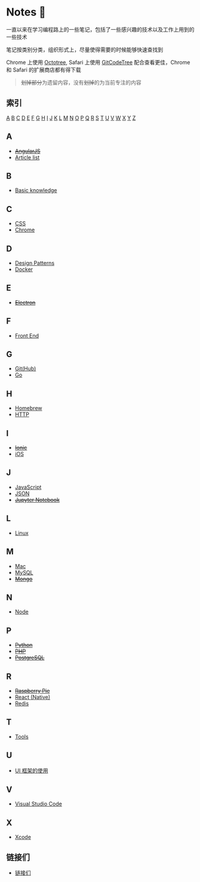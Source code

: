# Notes 📒

一直以来在学习编程路上的一些笔记，包括了一些感兴趣的技术以及工作上用到的一些技术

笔记按类别分类，组织形式上，尽量使得需要的时候能够快速查找到

Chrome 上使用 [Octotree](https://chrome.google.com/webstore/detail/octotree/bkhaagjahfmjljalopjnoealnfndnagc?hl=en-US), Safari 上使用 [GitCodeTree](https://safari-extensions.apple.com/details/?id=com.buunguyen.gitcodetree-M3VJH5E8GQ) 配合查看更佳，Chrome 和 Safari 的扩展商店都有得下载

> ~~划掉部分~~为遗留内容，没有~~划掉~~的为当前专注的内容

## 索引

[A](#a)  [B](#b)  [C](#c)  [D](#d)  [E](#e)  [F](#f)  [G](#g)  [H](#h)  [I](#i)  [J](#j)  [K](#k)  [L](#l)  [M](#m)  [N](#n)  [O](#o)  [P](#p)  [Q](#q)  [R](#r)  [S](#s)  [T](#t)  [U](#u)  [V](#v)  [W](#w)  [X](#x)  [Y](#y)  [Z](#z)

## A

- ~~[AngularJS](https://github.com/Monsoir/Notes/blob/master/AngularJS/Best%20Practice.md)~~
- [Article list](./Articles/Index.md)

## B

- [Basic knowledge](./Basic%20knowledge/Index.md)

## C

- [CSS](./CSS/index.md)
- [Chrome](./Chrome/Index.md)

## D

- [Design Patterns](./Design%20Patterns/index.md)
- [Docker](./Docker/Docker%20base%20usages.md)


## E

- ~~[Electron](./Electron/Index.md)~~

## F

- [Front End](./front-end/index.md)

## G

- [Git(Hub)](./Git(Hub)/index.md)
- [Go](./Go/index.md)

## H

- [Homebrew](./Homebrew/Index.md)
- [HTTP](./HTTP/Index.md)

## I

- ~~[Ionic](./ionic/index.md)~~
- [iOS](./iOS/index.md)

## J

- [JavaScript](./JavaScript/Index.md)
- [JSON](./JSON/JSON.md)
- ~~[Jupyter Notebook](./Jupyter/index.md)~~

## L

- [Linux](./Linux/index.md)

## M

- [Mac](./Mac/index.md)
- [MySQL](./MySQL/Index.md)
- ~~[Mongo](./Mongo/index.md)~~

## N

- [Node](./Node/index.md)

## P

- ~~[Python](./Python/index.md)~~
- ~~[PHP](./PHP/index.md)~~
- ~~[PostgreSQL](./PostgreSQL/index.md)~~

## R

- ~~[Raspberry Pie](./RaspberryPie/index.md)~~
- [React (Native)](./React/Index.md)
- [Redis](./Redis/index.md)

## T

- [Tools](./Tools/Index.md)

## U

- [UI 框架的使用](./ui-framework-usage/index.md)

## V

- [Visual Studio Code](./Visual%20Studio%20Code/Index.md)

## X

- [Xcode](./Xcode/Xcode.md)

## 链接们

- [链接们](./Links/index.md)










